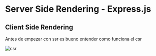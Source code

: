 # Server Side Rendering - Express.js
## Client Side Rendering
Antes de empezar con ssr es bueno entender como funciona el csr

![csr](../md/csr-1.jpg)